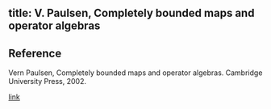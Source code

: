 title: V. Paulsen, Completely bounded maps and operator algebras
---

## Reference

Vern Paulsen, Completely bounded maps and operator algebras. Cambridge University Press, 2002.


[link](https://drive.google.com/file/d/1jlhwaTKb46bgOOLiiuEQ4pJDD4kRat41/view?usp=sharing)

